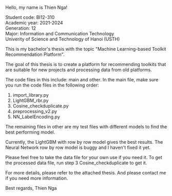 Hello, my name is Thien Nga!

Student code: BI12-310 \
Academic year: 2021-2024 \
Generation: 12 \
Major: Information and Communication Technology \
Univerity of Science and Technology of Hanoi (USTH)

This is my bachelor's thesis with the topic "Machine Learning-based Toolkit Recommendation Platform".

The goal of this thesis is to create a platform for recommending toolkits that are suitable for new projects and processing data from old platforms.

The code files in this include: main and other. In the main file, make sure you run the code files in the following order:

1. import_library.py
2. LightGBM_rbr.py
3. Cosine_checkduplicate.py
4. preprocessing_v2.py
5. NN_LabelEncoding.py

The remaining files in other are my test files with different models to find the best performing model.

Currently, the LightGBM with row by row model gives the best results. The Neural Network row by row model is buggy and I haven't fixed it yet.

Please feel free to take the data file for your own use if you need it. To get the processed data file, run step 3 Cosine_checkduplicate to get it.

For more details, please refer to the attached thesis. And please contact me if you need more information.

Best regards, 
Thien Nga
